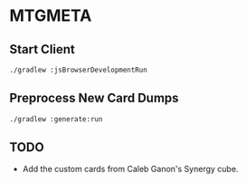 # MTGMETA

## Start Client

```sh
./gradlew :jsBrowserDevelopmentRun
```

## Preprocess New Card Dumps

```sh
./gradlew :generate:run
```

## TODO

- Add the custom cards from Caleb Ganon's Synergy cube.
